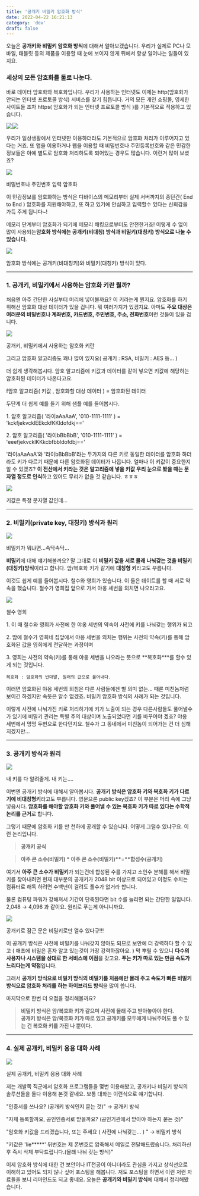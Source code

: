 ```yaml
---
title: '공개키 비밀키 암호화 방식'
date: 2022-04-22 16:21:13
category: 'dev'
draft: false
---
```


오늘은 **공개키와 비밀키 암호화 방식**에 대해서 알아보겠습니다. 우리가 실제로 PC나 모바일, 태블릿 등의 제품을 이용할 때 눈에 보이지 않게 뒤에서 항상 일어나는 일들이 있지요.

### **세상의 모든 암호화를 둘로 나눈다.**

바로 데이터 암호화와 복호화입니다. 우리가 사용하는 인터넷도 이제는 http(암호화가 안되는 인터넷 프로토콜 방식) 서비스를 찾기 힘듭니다. 거의 모든 개인 쇼핑몰, 영세한 사이트들 조차 https( 암호화가 되는 인터넷 프로토콜 방식 )를 기본적으로 적용하고 있습니다.

![](https://blog.kakaocdn.net/dn/bf9NXE/btqBHVanGri/5XKwD915uKrrXKJbHfYf91/img.png)![](https://blog.kakaocdn.net/dn/b1skgz/btqBFMTevKv/LCCLEyKlnfpEdwX2rvUmWk/img.jpg)

우리가 일상생활에서 인터넷만 이용하더라도 기본적으로 암호화 처리가 이루어지고 있다는 거죠. 또 앱을 이용하거나 웹을 이용할 때 비밀번호나 주민등록번호와 같은 민감한 정보들은 아예 별도로 암호화 처리하도록 되어있는 경우도 많습니다. 이런거 많이 보셨죠?

![](https://blog.kakaocdn.net/dn/cU8rQa/btqxaEK57rM/GVr7I9czKMsFgqeCkhHDz0/img.png)

비밀번호나 주민번호 입력 암호화

이 민감정보를 암호화하는 방식은 디바이스의 메모리부터 실제 서버까지의 종단간( End to End ) 암호화를 지원해야하고, 또 하고 있기에 안심하고 입력할수 있다는 신뢰감을 가득 주게 됩니다~!

메모리 단계부터 암호화가 되기에 메모리 해킹으로부터도 안전한거죠! 이렇게 수 없이 많이 사용되는**암호화 방식에는 공개키(비대칭) 방식과 비밀키(대칭키) 방식으로 나눌 수 있습니다**.

![](https://blog.kakaocdn.net/dn/bxDOIA/btqw9OtEF8k/ra7td8YFYlDwC0WgsTar71/img.jpg)

암호화 방식에는 공개키(비대칭키)와 비밀키(대칭키) 방식이 있다.

* * *

### **1\. 공개키, 비밀키에서 사용하는 암호화 키란 뭘까?**

처음엔 아주 간단한 사실부터 머리에 넣어볼까요? 이 키라는게 뭔지요. 암호화를 하기 위해선 암호화 대상 데이터가 있을 겁니다. 뭐 여러가지가 있겠지요. 아마도 **주요 대상은 여러분의 비밀번호나 계좌번호, 카드번호, 주민번호, 주소, 전화번호**이런 것들이 있을 겁니다.

![](https://blog.kakaocdn.net/dn/bvdqCA/btqBEz79EVA/DXQhODiE9gJhnWhnBTjzS0/img.jpg)

공개키, 비밀키에서 사용하는 암호화 키란

그리고 암호화 알고리즘도 꽤나 많이 있지요( 공개키 : RSA, 비밀키 : AES 등... )

더 쉽게 생각해봅시다. 암호 알고리즘에 키값과 데이터를 같이 넣으면 키값에 해당하는 암호화된 데이터가 나온다고요.

f암호 알고리즘( 키값 , 암호화할 대상 데이터 ) = 암호화된 데이터

두단계 더 쉽게 예를 들기 위해 샘플 예를 들어봅시다.

1\. 암호 알고리즘( '라이aAaAaA', '010-1111-1111' ) = 'kckfjekvcklEEkckfKKldofdkj=='

2\. 암호 알고리즘( '라이bBbBbB', '010-1111-1111' ) = 'eeefjekvcklKKkcbfbbldofdbj=='

'라이aAaAaA'와 '라이bBbBbB'라는 두가지의 다른 키로 동일한 데이터를 암호화 하더라도 키가 다르기 때문에 다른 암호화된 데이터가 나옵니다. 얼마나 이 키값이 중요한지 알 수 있겠죠? **이 전산에서 키라는 것은 알고리즘에 넣을 키값 우리 눈으로 봤을 때는 문자열 정도로 인식**하고 있어도 무리가 없을 것 같습니다. ㅎㅎㅎ

![](https://blog.kakaocdn.net/dn/bwOJIk/btqw57WcgPU/9mHhfMGNkcEcN9iyayQLmk/img.png)

키값은 특정 문자열 값인데...

* * *

### **2\. 비밀키(private key, 대칭키) 방식과 원리**

![](https://blog.kakaocdn.net/dn/35CZL/btqw7PAgKCt/ktyJmNGet61JszTaUAKv2k/img.jpg)

비밀키가 뭐냐면...속닥속닥...

**비밀키**에 대해 얘기해볼까요? 말 그대로 이 **비밀키 값을 서로 몰래 나눠갖는 것을 비밀키(대칭키)방식**이라고 합니다. 암/복호화 키가 같기에 **대칭형 키**라고도 부릅니다.

이것도 쉽게 예를 들어봅시다. 철수와 영희가 있습니다. 이 둘은 데이트를 할 때 서로 약속을 했습니다. 철수가 영희집 앞으로 가서 야옹 세번을 외치면 나오라고요.

![](https://blog.kakaocdn.net/dn/dzY7hQ/btqBFNLnp2i/6gU4EM5kbXA9uLhV67sbSk/img.jpg)

철수 영희

1\. 이 때 철수와 영희가 사전에 한 야옹 세번의 약속이 사전에 키를 나눠갖는 행위가 되고

2\. 밤에 철수가 영희네 집앞에서 야옹 세번을 외치는 행위는 사전의 약속(키)를 통해 암호화된 값을 영희에게 전달하는 과정이며

3\. 영희는 사전의 약속(키)를 통해 야옹 세번을 나오라는 뜻으로 **복호화\***를 할수 있게 되는 것입니다.

    복호화 : 암호화의 반대말, 원래의 값으로 풀어내다.

이러면 암호화된 야옹 세번의 외침은 다른 사람들에겐 별 의미 없는... 때론 미친놈처럼 보이긴 하겠지만 속뜻은 알수 없겠죠. 비밀키 암호화 방식의 사례가 되는 것입니다.

이렇게 사전에 나눠가진 키로 처리하기에 키가 노출이 되는 경우 다른사람들도 풀어낼수가 있기에 비밀키 관리는 특별 주의 대상이며 노출되었다면 키를 바꾸어야 겠죠? 야옹 세번에서 멍멍 두번으로 한다던지요. 철수가 그 동네에서 미친놈이 되어가는 건 더 심해지겠지만...

* * *

### **3\. 공개키 방식과 원리**

![](https://blog.kakaocdn.net/dn/poxTI/btqw7bRjQDw/XaHcEhOpQGXmwrkj6TmcGk/img.jpg)

내 키를 다 알려줄게. 내 키는....

이번엔 공개키 방식에 대해서 알아봅시다. **공개키 방식은 암호화 키와 복호화 키가 다르기에 비대칭형키**라고도 부릅니다. 영문으론 public key겠죠? 이 부분은 머리 속에 그냥 넣읍시다. **암호화를 해야할 암호화 키와 풀어낼 수 있는 복호화 키가 따로 있다는 수학적 논리를 근거**로 합니다.

그렇기 때문에 암호화 키를 만 천하에 공개할 수 있습니다. 어떻게 그럴수 있냐구요. 이런 논리입니다.

> **공개키 공식**

> **아주 큰 소수(비밀키) \* 아주 큰 소수(비밀키)\*\***\=**\*\*합성수(공개키)**

여기서 **아주 큰 소수가 비밀키**가 되는건데 합성된 수를 가지고 소인수 분해를 해서 비밀키를 찾아내려면 현재 대부분의 공개키가 2048 bit 이상으로 되어있고 이정도 수치는 컴퓨터로 해독 하려면 수백년이 걸려도 풀수가 없거라 합니다.

물론 컴퓨팅 파워가 강해져서 기간이 단축된다면 bit 수를 늘리면 되는 간단한 일입니다. 2,048 → 4,096 과 같이요. 원리로 푸는게 아니니까요.

![](https://blog.kakaocdn.net/dn/ReWmb/btqw86ad0kz/bybK0R68h8iK62okZtZ3vk/img.jpg)

공개키로 잠근 문은 비밀키로만 열수 있다규!!!

이 공개키 방식은 사전에 비밀키를 나눠갖지 않아도 되므로 보안에 더 강력하다 할 수 있고 ( 애초에 비밀은 혼자 알고 있는것이 가장 강력하잖아요. ) 막 뿌릴 수 있으니 **다수의 사용자나 시스템을 상대로 한 서비스에 이점**을 갖고요. **푸는 키가 따로 있는 만큼 속도가 느리다는게 약점**입니다.

그래서 **공개키 방식으로 비밀키 방식의 비밀키를 처음에만 몰래 주고 속도가 빠른 비밀키방식으로 암호화 처리를 하는 하이브리드 방식**을 많이 씁니다.

마지막으로 한번 더 요점을 정리해볼까요?

> **비밀키 방식은 암/복호화 키가 같으며 사전에 몰래 주고 받아놓아야 한다.**  
> **공개키 방식은 암/복호화 키가 따로 있고 공개키를 모두에게 나눠주어도 풀 수 있는 건 복호화 키를 가진 나 뿐이다.**

* * *

### **4\. 실제 공개키, 비밀키 응용 대화 사례**

![](https://blog.kakaocdn.net/dn/bj4Ixl/btqBEz1mncX/uPUvovkZ7UfqK6vCuuan91/img.jpg)

실제 공개키, 비밀키 응용 대화 사례

저는 개발쪽 직군에서 암호화 프로그램들을 몇번 이용해봤고, 공개키나 비밀키 방식의 솔루션들을 둘다 이용해 본것 같네요. 보통 대화는 이런식으로 얘기합니다.

"인증서를 쓰나요? (공개키 방식인지 묻는 것)" → 공개키 방식

"자체 등록할까요, 공인인증서로 받을까요? (공인기관에서 받아야 하는지 묻는 것)"

"암호화 키값을 드리겠습니다, 또는 주세요 ( 사전에 나눠갖는... ) " → 비밀키 방식

"키값은 'lie\*\*\*\*\*' 뒤번호는 제 폰번호로 압축해서 메일로 전달해드렸습니다. 처리하신후 즉시 삭제 부탁드립니다.(몰래 나눠 갖는 방식)"

이제 암호화 방식에 대한 건 보안이나 IT전공이 아니더라도 관심을 가지고 상식선으로 이해하고 있어도 되지 않나 싶어 포스팅을 해봅니다. 저도 포스팅을 하면서 이런 저런 자료들을 보니 리마인드도 되고 좋네요. 오늘은 **공개키와 비밀키 방식**에 대해서 정리해봤습니다.

